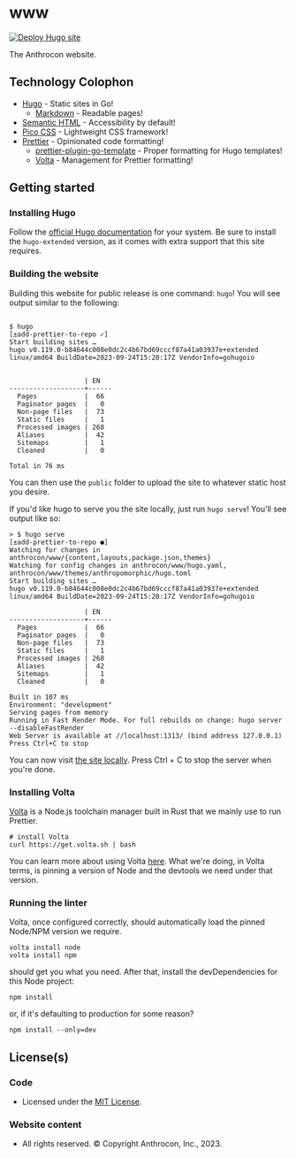 # www

[![Deploy Hugo site](https://github.com/Anthrocon/www/actions/workflows/deploy.yaml/badge.svg)](https://github.com/Anthrocon/www/actions/workflows/deploy.yaml)

The Anthrocon website.

## Technology Colophon

- [Hugo](https://gohugo.io/) - Static sites in Go!
  - [Markdown](https://commonmark.org/) - Readable pages!
- [Semantic HTML](https://en.wikipedia.org/wiki/Semantic_HTML) - Accessibility by default!
- [Pico CSS](https://picocss.com/) - Lightweight CSS framework!
- [Prettier](https://prettier.io) - Opinionated code formatting!
  - [prettier-plugin-go-template](https://github.com/NiklasPor/prettier-plugin-go-template) - Proper formatting for Hugo templates!
  - [Volta](https://volta.sh) - Management for Prettier formatting!

## Getting started

### Installing Hugo

Follow the [official Hugo documentation](https://gohugo.io/installation/) for your system.
Be sure to install the `hugo-extended` version, as it comes with extra support that this site requires.

### Building the website

Building this website for public release is one command: `hugo`!
You will see output similar to the following:

```

$ hugo                                                                                                                                                                                   [±add-prettier-to-repo ✓]
Start building sites …
hugo v0.119.0-b84644c008e0dc2c4b67bd69cccf87a41a03937e+extended linux/amd64 BuildDate=2023-09-24T15:20:17Z VendorInfo=gohugoio


                   | EN
-------------------+------
  Pages            |  66
  Paginator pages  |   0
  Non-page files   |  73
  Static files     |   1
  Processed images | 268
  Aliases          |  42
  Sitemaps         |   1
  Cleaned          |   0

Total in 76 ms
```

You can then use the `public` folder to upload the site to whatever static host you desire.

If you'd like hugo to serve you the site locally, just run `hugo serve`!
You'll see output like so:

```
> $ hugo serve                                                                                                                                                                             [±add-prettier-to-repo ●]
Watching for changes in anthrocon/www/{content,layouts,package.json,themes}
Watching for config changes in anthrocon/www/hugo.yaml, anthrocon/www/themes/anthropomorphic/hugo.toml
Start building sites …
hugo v0.119.0-b84644c008e0dc2c4b67bd69cccf87a41a03937e+extended linux/amd64 BuildDate=2023-09-24T15:20:17Z VendorInfo=gohugoio

                   | EN
-------------------+------
  Pages            |  66
  Paginator pages  |   0
  Non-page files   |  73
  Static files     |   1
  Processed images | 268
  Aliases          |  42
  Sitemaps         |   1
  Cleaned          |   0

Built in 107 ms
Environment: "development"
Serving pages from memory
Running in Fast Render Mode. For full rebuilds on change: hugo server --disableFastRender
Web Server is available at //localhost:1313/ (bind address 127.0.0.1)
Press Ctrl+C to stop
```

You can now visit [the site locally](http://localhost:1313/).
Press Ctrl + C to stop the server when you're done.

### Installing Volta

[Volta](https://volta.sh/) is a Node.js toolchain manager built in Rust that we mainly use to run Prettier.

```
# install Volta
curl https://get.volta.sh | bash
```

You can learn more about using Volta [here](https://docs.volta.sh/guide/understanding#managing-your-toolchain).
What we're doing, in Volta terms, is pinning a version of Node and the devtools we need under that version.

### Running the linter

Volta, once configured correctly, should automatically load the pinned Node/NPM version we require.

```
volta install node
volta install npm
```

should get you what you need. After that, install the devDependencies for this Node project:

```
npm install
```

or, if it's defaulting to production for some reason?

```
npm install --only=dev
```

## License(s)

### Code

- Licensed under the [MIT License](themes/anthropomorphic/LICENSE).

### Website content

- All rights reserved. © Copyright Anthrocon, Inc., 2023.
